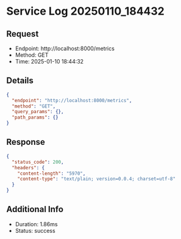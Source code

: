 # Service Log 20250110_184432

## Request
- Endpoint: http://localhost:8000/metrics
- Method: GET
- Time: 2025-01-10 18:44:32

## Details
```json
{
  "endpoint": "http://localhost:8000/metrics",
  "method": "GET",
  "query_params": {},
  "path_params": {}
}
```

## Response
```json
{
  "status_code": 200,
  "headers": {
    "content-length": "5970",
    "content-type": "text/plain; version=0.0.4; charset=utf-8"
  }
}
```

## Additional Info
- Duration: 1.86ms
- Status: success

